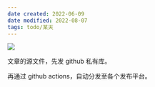 ```yaml
---
date created: 2022-06-09
date modified: 2022-08-07
tags: todo/某天
---
```


![](https://img.oldwinter.top/++%20本库文章发布工作流_image_1.png)

文章的源文件，先发 github 私有库。

再通过 github actions，自动分发至各个发布平台。
